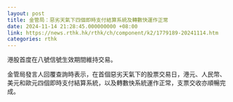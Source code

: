 ```yaml
---
layout: post
title: 金管局：惡劣天氣下四個即時支付結算系統及轉數快運作正常
date: 2024-11-14 21:28:45.000000000 +08:00
link: https://news.rthk.hk/rthk/ch/component/k2/1779189-20241114.htm
categories: rthk
---
```


港股首度在八號信號生效期間維持交易。

金管局發言人回覆查詢時表示，在首個惡劣天氣下的股票交易日，港元、人民幣、美元和歐元四個即時支付結算系統，以及轉數快系統運作正常，支票交收亦順暢完成。
